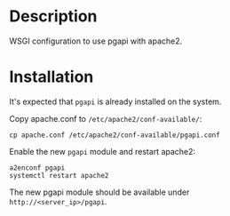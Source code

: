 Description
===========

WSGI configuration to use pgapi with apache2.

Installation
============

It's expected that `pgapi` is already installed on the system.

Copy apache.conf to `/etc/apache2/conf-available/`:
```
cp apache.conf /etc/apache2/conf-available/pgapi.conf
```

Enable the new `pgapi` module and restart apache2:
```
a2enconf pgapi
systemctl restart apache2
```

The new pgapi module should be available under `http://<server_ip>/pgapi`.

